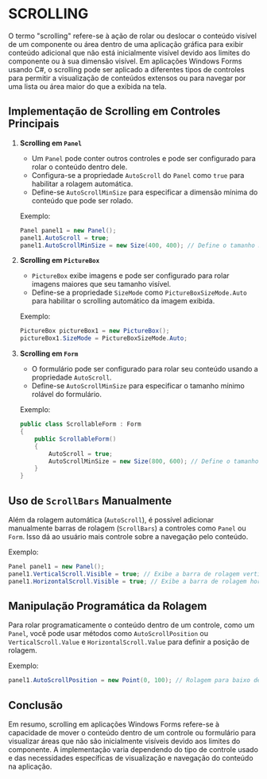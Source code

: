 # SCROLLING
O termo "scrolling" refere-se à ação de rolar ou deslocar o conteúdo visível de um componente ou área dentro de uma aplicação gráfica para exibir conteúdo adicional que não está inicialmente visível devido aos limites do componente ou à sua dimensão visível. Em aplicações Windows Forms usando C#, o scrolling pode ser aplicado a diferentes tipos de controles para permitir a visualização de conteúdos extensos ou para navegar por uma lista ou área maior do que a exibida na tela.

## Implementação de Scrolling em Controles Principais
1. **Scrolling em `Panel`**
   - Um `Panel` pode conter outros controles e pode ser configurado para rolar o conteúdo dentro dele.
   - Configura-se a propriedade `AutoScroll` do `Panel` como `true` para habilitar a rolagem automática.
   - Define-se `AutoScrollMinSize` para especificar a dimensão mínima do conteúdo que pode ser rolado.

   Exemplo:
   ```csharp
   Panel panel1 = new Panel();
   panel1.AutoScroll = true;
   panel1.AutoScrollMinSize = new Size(400, 400); // Define o tamanho mínimo rolável
   ```

2. **Scrolling em `PictureBox`**
   - `PictureBox` exibe imagens e pode ser configurado para rolar imagens maiores que seu tamanho visível.
   - Define-se a propriedade `SizeMode` como `PictureBoxSizeMode.Auto` para habilitar o scrolling automático da imagem exibida.

   Exemplo:
   ```csharp
   PictureBox pictureBox1 = new PictureBox();
   pictureBox1.SizeMode = PictureBoxSizeMode.Auto;
   ```

3. **Scrolling em `Form`**
   - O formulário pode ser configurado para rolar seu conteúdo usando a propriedade `AutoScroll`.
   - Define-se `AutoScrollMinSize` para especificar o tamanho mínimo rolável do formulário.

   Exemplo:
   ```csharp
   public class ScrollableForm : Form
   {
       public ScrollableForm()
       {
           AutoScroll = true;
           AutoScrollMinSize = new Size(800, 600); // Define o tamanho mínimo rolável do formulário
       }
   }
   ```

## Uso de `ScrollBars` Manualmente
Além da rolagem automática (`AutoScroll`), é possível adicionar manualmente barras de rolagem (`ScrollBars`) a controles como `Panel` ou `Form`. Isso dá ao usuário mais controle sobre a navegação pelo conteúdo.

Exemplo:
```csharp
Panel panel1 = new Panel();
panel1.VerticalScroll.Visible = true; // Exibe a barra de rolagem vertical
panel1.HorizontalScroll.Visible = true; // Exibe a barra de rolagem horizontal
```

## Manipulação Programática da Rolagem
Para rolar programaticamente o conteúdo dentro de um controle, como um `Panel`, você pode usar métodos como `AutoScrollPosition` ou `VerticalScroll.Value` e `HorizontalScroll.Value` para definir a posição de rolagem.

Exemplo:
```csharp
panel1.AutoScrollPosition = new Point(0, 100); // Rolagem para baixo de 100 pixels no eixo Y
```

## Conclusão
Em resumo, scrolling em aplicações Windows Forms refere-se à capacidade de mover o conteúdo dentro de um controle ou formulário para visualizar áreas que não são inicialmente visíveis devido aos limites do componente. A implementação varia dependendo do tipo de controle usado e das necessidades específicas de visualização e navegação do conteúdo na aplicação.